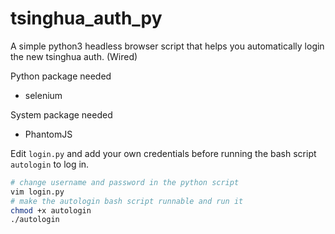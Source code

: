 # tsinghua_auth_py
A simple python3 headless browser script that helps you automatically login the new tsinghua auth. (Wired)

Python package needed

- selenium

System package needed

- PhantomJS

Edit `login.py` and add your own credentials before running the bash script `autologin` to log in.

```bash
# change username and password in the python script
vim login.py
# make the autologin bash script runnable and run it
chmod +x autologin
./autologin
```
